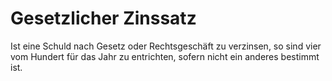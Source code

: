 # Gesetzlicher Zinssatz

Ist eine Schuld nach Gesetz oder Rechtsgeschäft zu verzinsen, so sind vier vom Hundert für das Jahr zu entrichten, sofern nicht ein anderes bestimmt ist. 

